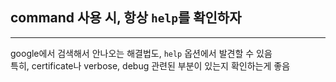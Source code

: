 ## command 사용 시, 항상 `help`를 확인하자
---
google에서 검색해서 안나오는 해결법도, `help` 옵션에서 발견할 수 있음  
특히, certificate나 verbose, debug 관련된 부분이 있는지 확인하는게 좋음  
